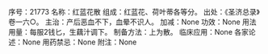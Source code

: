 序号：21773
名称：红蓝花散
组成：红蓝花、荷叶蒂各等分。
出处：《圣济总录》卷一六○。
主治：产后恶血不下，血晕不识人。
加减：None
功效：None
用法用量：每服2钱匕，生藕汁调下。
制备方法：上为散。
临床应用：None
各家论述：None
用药禁忌：None
附注：None
